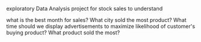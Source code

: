 exploratory Data Analysis project for stock sales to understand

what is the best month for sales?
What city sold the most product?
What time should we display advertisements to maximize likelihood of customer's buying product?
What product sold the most?
